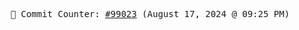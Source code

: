 <p align="center">
    <samp>
        📮 Commit Counter: <a href="https://github.com/Javascript-void0/Javascript-void0/commits/main">#99023</a> (August 17, 2024 @ 09:25 PM)
    </samp>
</p>